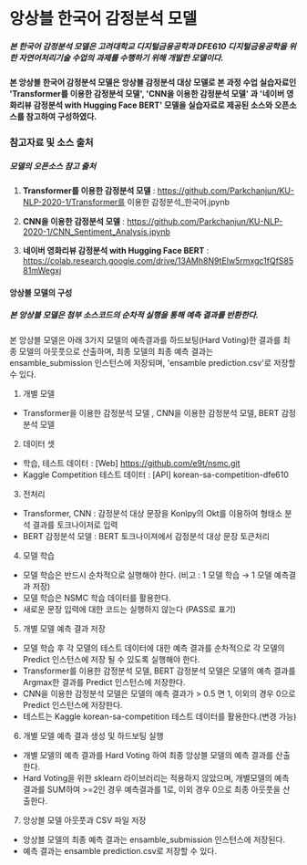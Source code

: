# 앙상블 한국어 감정분석 모델

##### 본 한국어 감정분석 모델은 고려대학교 디지털금융공학과 DFE610 디지털금융공학을 위한 자연어처리기술 수업의 과제를 수행하기 위해 개발한 모델이다.<br/>

**본 앙상블 한국어 감정분석 모델은 앙상블 감정분석 대상 모델로 본 과정 수업 실습자료인 'Transformer를 이용한 감정분석 모델', 'CNN을 이용한 감정분석 모델' 과 '네이버 영화리뷰 감정분석 with Hugging Face BERT' 모델을 실습자료로 제공된 소스와 오픈소스를 참고하여 구성하였다.** <br/>

### 참고자료 및 소스 출처

##### 모델의 오픈소스 참고 출처

1. **Transformer를 이용한 감정분석 모델** : https://github.com/Parkchanjun/KU-NLP-2020-1/Transformer를 이용한 감정분석_한국어.jpynb 

2. **CNN을 이용한 감정분석 모델** : https://github.com/Parkchanjun/KU-NLP-2020-1/CNN_Sentiment_Analysis.jpynb

3. **네이버 영화리뷰 감정분석 with Hugging Face BERT** : https://colab.research.google.com/drive/13AMh8N9tEIw5rmxgc1fQfS8581mWegxj

#### 앙상블 모델의 구성

##### 본 앙상블 모델은 첨부 소스코드의 순차적 실행을 통해 예측 결과를 반환한다.

본 앙상블 모델은 아래 3가지 모델의 예측결과를 하드보팅(Hard Voting)한 결과를 최종 모델의 아웃풋으로 산출하며, 최종 모델의 최종 예측 결과는 ensamble_submission 인스턴스에 저장되며,  'ensamble prediction.csv'로 저장할 수 있다.

1. 개별 모델

- Transformer을 이용한 감정분석 모델 , CNN을 이용한 감정분석 모델, BERT 감정분석 모델

2. 데이터 셋

- 학습, 테스트 데이터 : [Web] https://github.com/e9t/nsmc.git
- Kaggle Competition 테스트 데이터 : [API] korean-sa-competition-dfe610

3. 전처리

- Transformer, CNN : 감정분석 대상 문장을 Konlpy의 Okt를 이용하여 형태소 분석 결과를 토크나이저로 입력
- BERT 감정분석 모델 : BERT 토크나이져에서 감정분석 대상 문장 토큰처리

4. 모델 학습

- 모델 학습은 반드시 순차적으로 실행해야 한다. (비고 : 1 모델 학습 → 1 모델 예측결과 저장)
- 모델 학습은 NSMC 학습 데이터를 활용한다.
- 새로운 문장 입력에 대한 코드는 실행하지 않는다 (PASS로 표기)

5. 개별 모델 예측 결과 저장

- 모델 학습 후 각 모델의 테스트 데이터에 대한 예측 결과를 순차적으로 각 모델의 Predict 인스턴스에 저장 될 수 있도록 실행해야 한다.
- Transformer를 이용한 감정분석 모델, BERT 감정분석 모델은 모델의 예측 결과를 Argmax한 결과를 Predict 인스턴스에 저장한다.
- CNN을 이용한 감정분석 모델은 모델의 예측 결과가 > 0.5 면 1, 이외의 경우 0으로 Predict 인스턴스에 저장한다.
- 테스트는 Kaggle korean-sa-competition 테스트 데이터를 활용한다.(변경 가능)

6. 개별 모델 예측 결과 생성 및 하드보팅 실행

- 개별 모델의 예측 결과를 Hard Voting 하여 최종 앙상블 모델의 예측 결과를 산출한다.
- Hard Voting을 위한 sklearn 라이브러리는 적용하지 않았으며, 개별모델의 예측 결과를 SUM하여 >=2인 경우 예측결과를 1로, 이외 경우 0으로 최종 아웃풋을 산출한다.

7. 앙상블 모델 아웃풋과 CSV 파일 저장

- 앙상블 모델의 최종 예측 결과는 ensamble_submission 인스턴스에 저장된다.
- 예측 결과는 ensamble prediction.csv로 저장할 수 있다.











